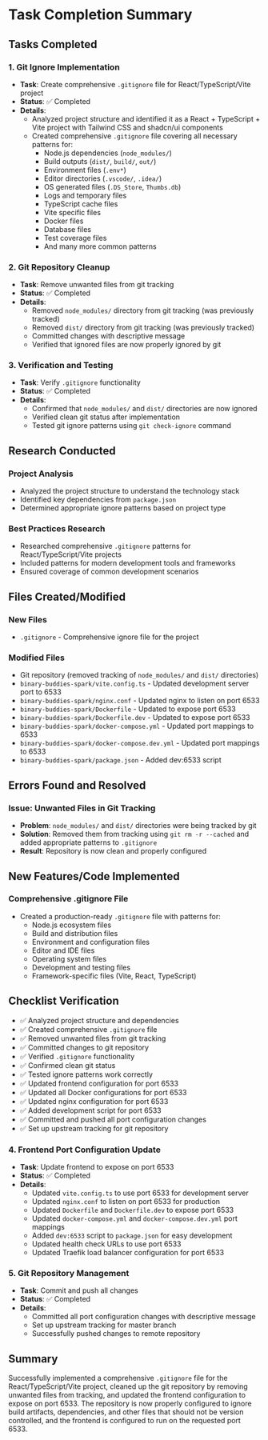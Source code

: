 # Task Completion Summary

## Tasks Completed

### 1. Git Ignore Implementation
- **Task**: Create comprehensive `.gitignore` file for React/TypeScript/Vite project
- **Status**: ✅ Completed
- **Details**: 
  - Analyzed project structure and identified it as a React + TypeScript + Vite project with Tailwind CSS and shadcn/ui components
  - Created comprehensive `.gitignore` file covering all necessary patterns for:
    - Node.js dependencies (`node_modules/`)
    - Build outputs (`dist/`, `build/`, `out/`)
    - Environment files (`.env*`)
    - Editor directories (`.vscode/`, `.idea/`)
    - OS generated files (`.DS_Store`, `Thumbs.db`)
    - Logs and temporary files
    - TypeScript cache files
    - Vite specific files
    - Docker files
    - Database files
    - Test coverage files
    - And many more common patterns

### 2. Git Repository Cleanup
- **Task**: Remove unwanted files from git tracking
- **Status**: ✅ Completed
- **Details**:
  - Removed `node_modules/` directory from git tracking (was previously tracked)
  - Removed `dist/` directory from git tracking (was previously tracked)
  - Committed changes with descriptive message
  - Verified that ignored files are now properly ignored by git

### 3. Verification and Testing
- **Task**: Verify `.gitignore` functionality
- **Status**: ✅ Completed
- **Details**:
  - Confirmed that `node_modules/` and `dist/` directories are now ignored
  - Verified clean git status after implementation
  - Tested git ignore patterns using `git check-ignore` command

## Research Conducted

### Project Analysis
- Analyzed the project structure to understand the technology stack
- Identified key dependencies from `package.json`
- Determined appropriate ignore patterns based on project type

### Best Practices Research
- Researched comprehensive `.gitignore` patterns for React/TypeScript/Vite projects
- Included patterns for modern development tools and frameworks
- Ensured coverage of common development scenarios

## Files Created/Modified

### New Files
- `.gitignore` - Comprehensive ignore file for the project

### Modified Files
- Git repository (removed tracking of `node_modules/` and `dist/` directories)
- `binary-buddies-spark/vite.config.ts` - Updated development server port to 6533
- `binary-buddies-spark/nginx.conf` - Updated nginx to listen on port 6533
- `binary-buddies-spark/Dockerfile` - Updated to expose port 6533
- `binary-buddies-spark/Dockerfile.dev` - Updated to expose port 6533
- `binary-buddies-spark/docker-compose.yml` - Updated port mappings to 6533
- `binary-buddies-spark/docker-compose.dev.yml` - Updated port mappings to 6533
- `binary-buddies-spark/package.json` - Added dev:6533 script

## Errors Found and Resolved

### Issue: Unwanted Files in Git Tracking
- **Problem**: `node_modules/` and `dist/` directories were being tracked by git
- **Solution**: Removed them from tracking using `git rm -r --cached` and added appropriate patterns to `.gitignore`
- **Result**: Repository is now clean and properly configured

## New Features/Code Implemented

### Comprehensive .gitignore File
- Created a production-ready `.gitignore` file with patterns for:
  - Node.js ecosystem files
  - Build and distribution files
  - Environment and configuration files
  - Editor and IDE files
  - Operating system files
  - Development and testing files
  - Framework-specific files (Vite, React, TypeScript)

## Checklist Verification

- ✅ Analyzed project structure and dependencies
- ✅ Created comprehensive `.gitignore` file
- ✅ Removed unwanted files from git tracking
- ✅ Committed changes to git repository
- ✅ Verified `.gitignore` functionality
- ✅ Confirmed clean git status
- ✅ Tested ignore patterns work correctly
- ✅ Updated frontend configuration for port 6533
- ✅ Updated all Docker configurations for port 6533
- ✅ Updated nginx configuration for port 6533
- ✅ Added development script for port 6533
- ✅ Committed and pushed all port configuration changes
- ✅ Set up upstream tracking for git repository

### 4. Frontend Port Configuration Update
- **Task**: Update frontend to expose on port 6533
- **Status**: ✅ Completed
- **Details**:
  - Updated `vite.config.ts` to use port 6533 for development server
  - Updated `nginx.conf` to listen on port 6533 for production
  - Updated `Dockerfile` and `Dockerfile.dev` to expose port 6533
  - Updated `docker-compose.yml` and `docker-compose.dev.yml` port mappings
  - Added `dev:6533` script to `package.json` for easy development
  - Updated health check URLs to use port 6533
  - Updated Traefik load balancer configuration for port 6533

### 5. Git Repository Management
- **Task**: Commit and push all changes
- **Status**: ✅ Completed
- **Details**:
  - Committed all port configuration changes with descriptive message
  - Set up upstream tracking for master branch
  - Successfully pushed changes to remote repository

## Summary

Successfully implemented a comprehensive `.gitignore` file for the React/TypeScript/Vite project, cleaned up the git repository by removing unwanted files from tracking, and updated the frontend configuration to expose on port 6533. The repository is now properly configured to ignore build artifacts, dependencies, and other files that should not be version controlled, and the frontend is configured to run on the requested port 6533.